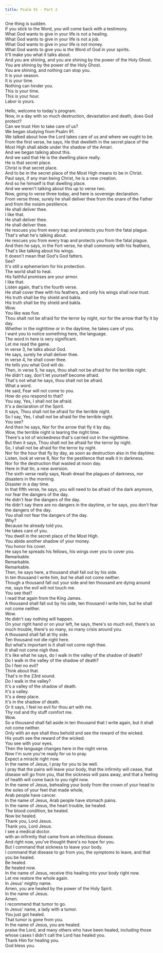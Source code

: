 ```yaml
---
title: Psalm 91 - Part 2
---
```

 One thing is sudden.  
If you stick to the Word, you will come back with a testimony.  
What God wants to give in your life is not a healing.  
What God wants to give in your life is not a job.  
What God wants to give in your life is not money.  
What God wants to give you is the Word of God in your spirits.  
It'll make you what it talks about.  
 And you are shining, and you are shining by the power of the Holy Ghost.  
You are shining by the power of the Holy Ghost.  
You are shining, and nothing can stop you.  
It is your season.  
It is your time.  
Nothing can hinder you.  
This is your time.  
This is your hour.  
Labor is yours.  


  
 Hello, welcome to today's program.  
Now, in a day with so much destruction, devastation and death, does God protect?  
Can we trust Him to take care of us?  
We began studying from Psalm 91.  
 We talked about how the Lord takes care of us and where we ought to be.  
From the first verse, he says, He that dwelleth in the secret place of the Most High shall abide under the shadow of the Amari.  
And we began talking about this.  
And we said that He is the dwelling place really.  
He is that secret place.  
Christ is that secret place.  
And to be in the secret place of the Most High means to be in Christ.  
 Paul says, if any man being Christ, he is a new creation.  
And so he himself is that dwelling place.  
And we weren't talking about this up to verse two.  
Now, going to verse three today, and here is sovereign declaration.  
From verse three, surely he shall deliver thee from the snare of the Father and from the noisim pestilence.  
He shall deliver thee.  
I like that.  
 He shall deliver thee.  
He shall deliver thee.  
He rescues you from every trap and protects you from the fatal plague.  
That's what he's talking about.  
He rescues you from every trap and protects you from the fatal plague.  
And then he says, in the Fort verse, he shall commonly with his feathers,  
 That's like talking about his wings.  
It doesn't mean that God's God fatters.  
See?  
It's still a ephemerism for his protection.  
The world shall to heal.  
His faithful promises are your armor.  
I like that.  
Listen again, that's the fourth verse.  
He shall cover thee with his feathers, and only his wings shall now trust.  
His truth shall be thy shield and bakla.  
His truth shall be thy shield and bakla.  
 Wow.  
You like was five.  
Thou shalt not be afraid for the terror by night, nor for the arrow that fly it by day.  
Whether in the nighttime or in the daytime, he takes care of you.  
I want you to notice something here, the language.  
The word in here is very significant.  
 Let me read the game.  
In verse 3, he talks about God.  
He says, surely he shall deliver thee.  
In verse 4, he shall cover thee.  
He tells you what God will do.  
Then, in verse 5, he says, thou shalt not be afraid for the terrible night.  
He didn't say, don't let yourself become afraid.  
That's not what he says, thou shalt not be afraid.  
What a word.  
 He said, Fear will not come to you.  
How do you respond to that?  
You say, Yes, I shall not be afraid.  
It's a declaration of the Spirit.  
It says, Thou shall not be afraid for the terrible night.  
So I say, Yes, I shall not be afraid for the terrible night.  
You see?  
And then he says, Nor for the arrow that fly it by day.  
Wow, the terrible night is tearing the night time.  
 There's a lot of wickedness that's carried out in the nighttime.  
But then it says, Thou shalt not be afraid for the terror by night.  
So, I shall not be afraid for the terror by night.  
Nor for the hour that fly by day, as soon as destruction also in the daytime.  
Listen, look at verse 6, Nor for the pestilence that walk it in darkness.  
Nor for the destruction that wasted at noon day.  
Here in that tin, a new aversion.  
 The sixth verse really says, Noah dread the plagues of darkness, nor disasters in the morning.  
Disaster in a day time.  
In that fifth verse, he says, you will need to be afraid of the dark anymore, nor fear the dangers of the day.  
 He didn't fear the dangers of the day.  
He didn't say there are no dangers in the daytime, or he says, you don't fear the dangers of the day.  
You shall not fear the dangers of the day.  
Why?  
Because he already told you.  
He takes care of you.  
You dwell in the secret place of the Most High.  
You abide another shadow of your money.  
You honor his cover.  
He says he spreads his fellows, his wings over you to cover you.  
Remarkable.  
Remarkable.  
 Remarkable.  
Then, he says here, a thousand shall fall out by his side.  
In ten thousand I write him, but he shall not come neither.  
Though a thousand fall out your side and ten thousand are dying around me, says the evil will not touch me.  
You see that?  
I read that again from the King James.  
A thousand shall fall out by his side, ten thousand I write him, but he shall not come neither.  
 Wow.  
He didn't say nothing will happen.  
On your right hand or on your left, he says, there's so much evil, there's so much trouble, there's so many, so many crisis around you.  
A thousand shall fall at thy side.  
Ten thousand not die right here.  
But what's important is it shall not come nigh thee.  
It shall not come nigh thee.  
 It's like what he says, do I walk in the valley of the shadow of death?  
Do I walk in the valley of the shadow of death?  
Do I feel no evil?  
Think about that.  
That's in the 23rd sound.  
Do I walk in the valley?  
 It's a valley of the shadow of death.  
It's a valley.  
It's a deep place.  
It's in the shadow of death.  
Or it says, I feel no evil for thou art with me.  
Thy rod and thy stuff comfort me.  
Wow.  
 So a thousand shall fall aside in ten thousand that I write again, but it shall not come neither.  
Only with an eye shall thou behold and see the reward of the wicked.  
His youth see the reward of the wicked.  
You see with your eyes.  
Then the language changes here in the night verse.  
 Now I'm sure you're ready for us to pray.  
Expect a miracle right now.  
In the name of Jesus, I pray for you to be well.  
I pray that the pains will leave your body, that the infirmity will cease, that disease will go from you, that the sickness will pass away, and that a feeling of health will come back to you right now.  
In the name of Jesus, behealing your body from the crown of your head to the soles of your feet that made whole,  
 Arab people have cancer.  
In the name of Jesus, Arab people have stomach pains.  
In the name of Jesus, the heart trouble, be healed.  
The blood condition, be healed.  
Now be healed.  
Thank you, Lord Jesus.  
Thank you, Lord Jesus.  
I see a medical doctor.  
 with an infirmity that came from an infectious disease.  
And right now, you've thought there's no hope for you.  
But I command that sickness to leave your body.  
I command that disease to go from you, the symptoms to leave, and that you be healed.  
Be healed.  
Be healed now.  
 In the name of Jesus, receive this healing into your body right now.  
Let me restore the whole again.  
In Jesus' mighty name.  
Amen, you are healed by the power of the Holy Spirit.  
In the name of Jesus.  
Amen.  
I recommend that tumor to go.  
In Jesus' name, a lady with a tumor.  
You just got healed.  
That tumor is gone from you.  
In the name of Jesus, you are healed.  
 praise the Lord, and many others who have been healed, including those whose cases I didn't call the Lord has healed you.  
Thank Him for healing you.  
God bless you.